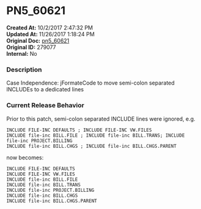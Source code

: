 # PN5_60621

**Created At:** 10/2/2017 2:47:32 PM  
**Updated At:** 11/26/2017 1:18:24 PM  
**Original Doc:** [pn5_60621](https://docs.jbase.com/36526-5-6-2-release-notes/pn5_60621)  
**Original ID:** 279077  
**Internal:** No  


### Description

Case Independence: jFormateCode to move semi-colon separated INCLUDEs to a dedicated lines



### Current Release Behavior

Prior to this patch, semi-colon separated INCLUDE lines were ignored, e.g.

```
INCLUDE FILE-INC DEFAULTS ; INCLUDE FILE-INC VW.FILES
INCLUDE file-inc BILL.FILE ; INCLUDE file-inc BILL.TRANS; INCLUDE file-inc PROJECT.BILLING
INCLUDE file-inc BILL.CHGS ; INCLUDE file-inc BILL.CHGS.PARENT
```

now becomes:

```
INCLUDE FILE-INC DEFAULTS
INCLUDE FILE-INC VW.FILES
INCLUDE file-inc BILL.FILE
INCLUDE file-inc BILL.TRANS
INCLUDE file-inc PROJECT.BILLING
INCLUDE file-inc BILL.CHGS
INCLUDE file-inc BILL.CHGS.PARENT
```
